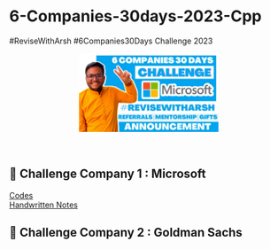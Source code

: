 # 6-Companies-30days-2023-Cpp
#ReviseWithArsh #6Companies30Days Challenge 2023

<p align="center"> <img src="https://github.com/maityamit/maityamit/blob/main/Images/Certificate/QUnaBYKQkZU-HD.jpg" width="50%"> </p>

<br>

## 🚀 Challenge Company 1 : Microsoft  
[Codes]() <br>
[Handwritten Notes]()

## 🚀 Challenge Company 2 : Goldman Sachs

